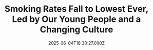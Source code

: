 ---
title: "Smoking Rates Fall to Lowest Ever, Led by Our Young People and a Changing Culture"
date: 2025-06-04T18:30:27.000Z
category: Human Kindness
externalLink: "https://www.goodnewsnetwork.org/smoking-rates-fall-to-lowest-ever-led-by-our-young-people-and-a-changing-culture/"
image: ""
excerpt: "Two national smoking surveys in the UK and the US which both concluded last October show that smoking rates are among the lowest ever observed. The national smoking rates in the US based on a survey of 1.77 million people and 54,000 households are falling across the board, with the largest declines seen in America’s […] The post Smoking Rates…"
---